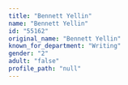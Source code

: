 ```yaml
---
title: "Bennett Yellin"
name: "Bennett Yellin"
id: "55162"
original_name: "Bennett Yellin"
known_for_department: "Writing"
gender: "2"
adult: "false"
profile_path: "null"
---
```

